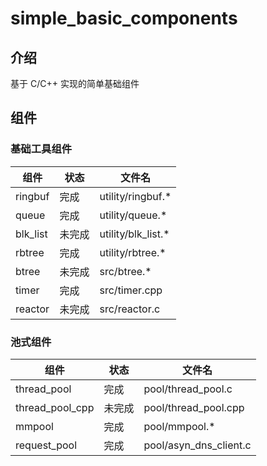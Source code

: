 <!--
 * @Author: lixingyu liangwu.lxy@foxmail.com
 * @Description:
-->
# simple_basic_components

## 介绍
基于 C/C++ 实现的简单基础组件

## 组件


### 基础工具组件

|组件|状态|文件名|
|---|---|---|
|ringbuf|完成|utility/ringbuf.*|
|queue|完成|utility/queue.*|
|blk_list|未完成|utility/blk_list.*|
|rbtree|完成|utility/rbtree.*|
|btree|未完成|src/btree.*|
|timer|完成|src/timer.cpp|
|reactor|未完成|src/reactor.c|


### 池式组件
|组件|状态|文件名|
|---|---|---|
|thread_pool|完成|pool/thread_pool.c|
|thread_pool_cpp|未完成|pool/thread_pool.cpp|
|mmpool|完成|pool/mmpool.*|
|request_pool| 完成 | pool/asyn_dns_client.c |



